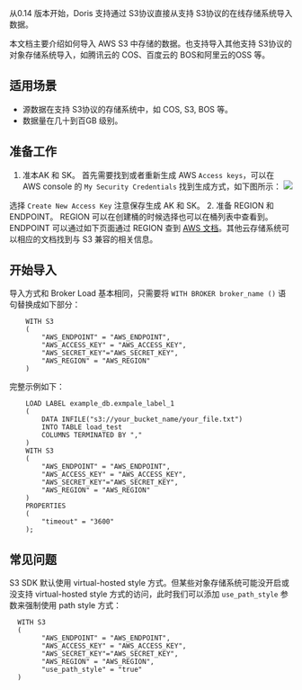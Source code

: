 ﻿从0.14 版本开始，Doris 支持通过 S3协议直接从支持 S3协议的在线存储系统导入数据。

本文档主要介绍如何导入 AWS S3 中存储的数据。也支持导入其他支持 S3协议的对象存储系统导入，如腾讯云的 COS、百度云的 BOS和阿里云的OSS 等。

## 适用场景
- 源数据在支持 S3协议的存储系统中，如 COS, S3, BOS 等。
- 数据量在几十到百GB 级别。

## 准备工作
1. 准本AK 和 SK。
首先需要找到或者重新生成 AWS `Access keys`，可以在 AWS console 的 `My Security Credentials` 找到生成方式，如下图所示：
![](https://qcloudimg.tencent-cloud.cn/raw/ad12121b42ee27ee47a7701615742a27.png)

选择 `Create New Access Key` 注意保存生成 AK 和 SK。
2. 准备 REGION 和 ENDPOINT。
REGION 可以在创建桶的时候选择也可以在桶列表中查看到。ENDPOINT 可以通过如下页面通过 REGION 查到 [AWS 文档](https://docs.aws.amazon.com/general/latest/gr/s3.html#s3_region)。其他云存储系统可以相应的文档找到与 S3 兼容的相关信息。

## 开始导入
导入方式和 Broker Load 基本相同，只需要将 `WITH BROKER broker_name ()` 语句替换成如下部分：
```
    WITH S3
    (
        "AWS_ENDPOINT" = "AWS_ENDPOINT",
        "AWS_ACCESS_KEY" = "AWS_ACCESS_KEY",
        "AWS_SECRET_KEY"="AWS_SECRET_KEY",
        "AWS_REGION" = "AWS_REGION"
    )
```

完整示例如下：
```
    LOAD LABEL example_db.exmpale_label_1
    (
        DATA INFILE("s3://your_bucket_name/your_file.txt")
        INTO TABLE load_test
        COLUMNS TERMINATED BY ","
    )
    WITH S3
    (
        "AWS_ENDPOINT" = "AWS_ENDPOINT",
        "AWS_ACCESS_KEY" = "AWS_ACCESS_KEY",
        "AWS_SECRET_KEY"="AWS_SECRET_KEY",
        "AWS_REGION" = "AWS_REGION"
    )
    PROPERTIES
    (
        "timeout" = "3600"
    );
```

## 常见问题
S3 SDK 默认使用 virtual-hosted style 方式。但某些对象存储系统可能没开启或没支持 virtual-hosted style 方式的访问，此时我们可以添加 `use_path_style` 参数来强制使用 path style 方式：
```
  WITH S3
  (
        "AWS_ENDPOINT" = "AWS_ENDPOINT",
        "AWS_ACCESS_KEY" = "AWS_ACCESS_KEY",
        "AWS_SECRET_KEY"="AWS_SECRET_KEY",
        "AWS_REGION" = "AWS_REGION",
        "use_path_style" = "true"
  )
```
